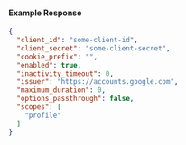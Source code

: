 <!-- Code generated for API Clients. DO NOT EDIT. -->

#### Example Response

```json
{
  "client_id": "some-client-id",
  "client_secret": "some-client-secret",
  "cookie_prefix": "",
  "enabled": true,
  "inactivity_timeout": 0,
  "issuer": "https://accounts.google.com",
  "maximum_duration": 0,
  "options_passthrough": false,
  "scopes": [
    "profile"
  ]
}
```
